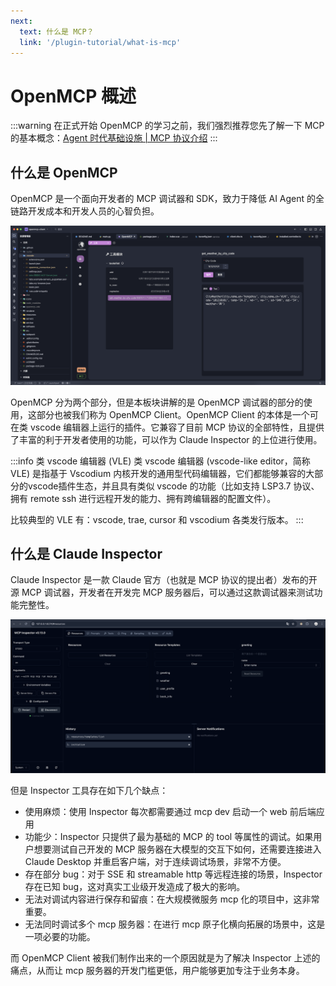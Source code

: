 ```yaml
---
next:
  text: 什么是 MCP？
  link: '/plugin-tutorial/what-is-mcp'
---
```


# OpenMCP 概述

:::warning
在正式开始 OpenMCP 的学习之前，我们强烈推荐您先了解一下 MCP 的基本概念：[Agent 时代基础设施 | MCP 协议介绍](https://kirigaya.cn/blog/article?seq=299)
:::

## 什么是 OpenMCP

OpenMCP 是一个面向开发者的 MCP 调试器和 SDK，致力于降低 AI Agent 的全链路开发成本和开发人员的心智负担。

![](./images/openmcp.png)

OpenMCP 分为两个部分，但是本板块讲解的是 OpenMCP 调试器的部分的使用，这部分也被我们称为 OpenMCP Client。OpenMCP Client 的本体是一个可在类 vscode 编辑器上运行的插件。它兼容了目前 MCP 协议的全部特性，且提供了丰富的利于开发者使用的功能，可以作为 Claude Inspector 的上位进行使用。

:::info 类 vscode 编辑器 (VLE)
类 vscode 编辑器 (vscode-like editor，简称 VLE) 是指基于 Vscodium 内核开发的通用型代码编辑器，它们都能够兼容的大部分的vscode插件生态，并且具有类似 vscode 的功能（比如支持 LSP3.7 协议、拥有 remote ssh 进行远程开发的能力、拥有跨编辑器的配置文件）。

比较典型的 VLE 有：vscode, trae, cursor 和 vscodium 各类发行版本。
:::

## 什么是 Claude Inspector

Claude Inspector 是一款 Claude 官方（也就是 MCP 协议的提出者）发布的开源 MCP 调试器，开发者在开发完 MCP 服务器后，可以通过这款调试器来测试功能完整性。

![](./images/inspector.png)

但是 Inspector 工具存在如下几个缺点：

- 使用麻烦：使用 Inspector 每次都需要通过 mcp dev 启动一个 web 前后端应用
- 功能少：Inspector 只提供了最为基础的 MCP 的 tool 等属性的调试。如果用户想要测试自己开发的 MCP 服务器在大模型的交互下如何，还需要连接进入 Claude Desktop 并重启客户端，对于连续调试场景，非常不方便。
- 存在部分 bug：对于 SSE 和 streamable http 等远程连接的场景，Inspector 存在已知 bug，这对真实工业级开发造成了极大的影响。
- 无法对调试内容进行保存和留痕：在大规模微服务 mcp 化的项目中，这非常重要。
- 无法同时调试多个 mcp 服务器：在进行 mcp 原子化横向拓展的场景中，这是一项必要的功能。

而 OpenMCP Client 被我们制作出来的一个原因就是为了解决 Inspector 上述的痛点，从而让 mcp 服务器的开发门槛更低，用户能够更加专注于业务本身。

<!--  -->